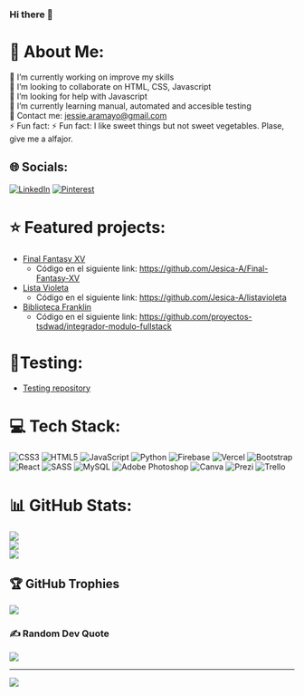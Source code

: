 ### Hi there 👋

<!--
**Jesica-A/Jesica-A** is a ✨ _special_ ✨ repository because its `README.md` (this file) appears on your GitHub profile.-->

# 💫 About Me:
🔭 I’m currently working on improve my skills<br>👯 I’m looking to collaborate on HTML, CSS, Javascript<br>🤝 I’m looking for help with Javascript<br>🌱 I’m currently learning manual, automated and accesible testing<br>💬 Contact me: jessie.aramayo@gmail.com<br>⚡ Fun fact: ⚡ Fun fact: I like sweet things but not sweet vegetables. Plase, give me a alfajor.


## 🌐 Socials:
[![LinkedIn](https://img.shields.io/badge/LinkedIn-%230077B5.svg?logo=linkedin&logoColor=white)](https://linkedin.com/in/jesica-aramayo) [![Pinterest](https://img.shields.io/badge/Pinterest-%23E60023.svg?logo=Pinterest&logoColor=white)](https://pinterest.com/jessicaaramayo) 


# ⭐ Featured projects: 
- [Final Fantasy XV](https://jesica-a.github.io/Final-Fantasy-XV/)  
    * Código en el siguiente link: https://github.com/Jesica-A/Final-Fantasy-XV
- [Lista Violeta](https://www.listavioleta.site/) 
    * Código en el siguiente link: https://github.com/Jesica-A/listavioleta
- [Biblioteca Franklin](https://proyectos-tsdwad.github.io/integrador-modulo-fullstack/frontend/pages/index.html) 
    * Código en el siguiente link: https://github.com/proyectos-tsdwad/integrador-modulo-fullstack


# 🐛Testing: 
- [Testing repository](https://github.com/Jesica-A/Testing)



# 💻 Tech Stack:
![CSS3](https://img.shields.io/badge/css3-%231572B6.svg?style=for-the-badge&logo=css3&logoColor=white) ![HTML5](https://img.shields.io/badge/html5-%23E34F26.svg?style=for-the-badge&logo=html5&logoColor=white) ![JavaScript](https://img.shields.io/badge/javascript-%23323330.svg?style=for-the-badge&logo=javascript&logoColor=%23F7DF1E) ![Python](https://img.shields.io/badge/python-3670A0?style=for-the-badge&logo=python&logoColor=ffdd54) ![Firebase](https://img.shields.io/badge/firebase-%23039BE5.svg?style=for-the-badge&logo=firebase) ![Vercel](https://img.shields.io/badge/vercel-%23000000.svg?style=for-the-badge&logo=vercel&logoColor=white) ![Bootstrap](https://img.shields.io/badge/bootstrap-%23563D7C.svg?style=for-the-badge&logo=bootstrap&logoColor=white) ![React](https://img.shields.io/badge/react-%2320232a.svg?style=for-the-badge&logo=react&logoColor=%2361DAFB) ![SASS](https://img.shields.io/badge/SASS-hotpink.svg?style=for-the-badge&logo=SASS&logoColor=white) ![MySQL](https://img.shields.io/badge/mysql-%2300f.svg?style=for-the-badge&logo=mysql&logoColor=white) ![Adobe Photoshop](https://img.shields.io/badge/adobephotoshop-%2331A8FF.svg?style=for-the-badge&logo=adobephotoshop&logoColor=white) ![Canva](https://img.shields.io/badge/Canva-%2300C4CC.svg?style=for-the-badge&logo=Canva&logoColor=white) ![Prezi](https://img.shields.io/badge/Prezi-%23000000.svg?style=for-the-badge&logo=Prezi&logoColor=white) ![Trello](https://img.shields.io/badge/Trello-%23026AA7.svg?style=for-the-badge&logo=Trello&logoColor=white)
# 📊 GitHub Stats:
![](https://github-readme-stats.vercel.app/api?username=Jesica-A&theme=dark&hide_border=false&include_all_commits=true&count_private=true)<br/>
![](https://github-readme-streak-stats.herokuapp.com/?user=Jesica-A&theme=dark&hide_border=false)<br/>
![](https://github-readme-stats.vercel.app/api/top-langs/?username=Jesica-A&theme=dark&hide_border=false&include_all_commits=true&count_private=true&layout=compact)

## 🏆 GitHub Trophies
![](https://github-profile-trophy.vercel.app/?username=Jesica-A&theme=radical&no-frame=false&no-bg=false&margin-w=4)

### ✍️ Random Dev Quote
![](https://quotes-github-readme.vercel.app/api?type=horizontal&theme=radical)

---
[![](https://visitcount.itsvg.in/api?id=Jesica-A&icon=0&color=10)](https://visitcount.itsvg.in)

<!-- Proudly created with GPRM ( https://gprm.itsvg.in ) -->
